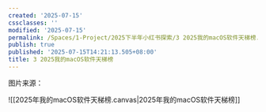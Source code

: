 ```yaml
---
created: '2025-07-15'
cssclasses: ''
modified: '2025-07-15'
permalink: /Spaces/1-Project/2025下半年小红书探索/3 2025我的macOS软件天梯榜.md
publish: true
published: '2025-07-15T14:21:13.505+08:00'
title: 3 2025我的macOS软件天梯榜
---
```

图片来源：

![[2025年我的macOS软件天梯榜.canvas|2025年我的macOS软件天梯榜]]
